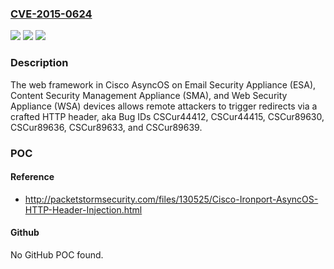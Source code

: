 ### [CVE-2015-0624](https://cve.mitre.org/cgi-bin/cvename.cgi?name=CVE-2015-0624)
![](https://img.shields.io/static/v1?label=Product&message=n%2Fa&color=blue)
![](https://img.shields.io/static/v1?label=Version&message=n%2Fa&color=blue)
![](https://img.shields.io/static/v1?label=Vulnerability&message=n%2Fa&color=brighgreen)

### Description

The web framework in Cisco AsyncOS on Email Security Appliance (ESA), Content Security Management Appliance (SMA), and Web Security Appliance (WSA) devices allows remote attackers to trigger redirects via a crafted HTTP header, aka Bug IDs CSCur44412, CSCur44415, CSCur89630, CSCur89636, CSCur89633, and CSCur89639.

### POC

#### Reference
- http://packetstormsecurity.com/files/130525/Cisco-Ironport-AsyncOS-HTTP-Header-Injection.html

#### Github
No GitHub POC found.

